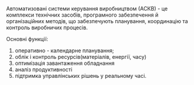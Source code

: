 
Автоматизовані системи керування виробництвом (АСКВ) - це комплекси технічних засобів, програмного забезпечення й організаційних методів, що забезпечують планування, координацію та контроль виробничих процесів.

Основні функції:
1. оперативно - календарне планування;
2. облік і контроль ресурсів(матеріалів, енергії, часу)
3. оптимізація завантаження обладнання
4. аналіз продуктивності
5. підтримка управлінських рішень у реальному часі.